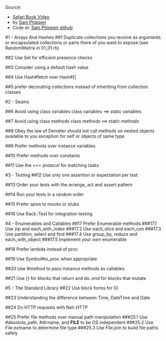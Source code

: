 Source:
- [Safari Book Video](http://my.safaribooksonline.com/video/programming/ruby/9780134175416)
- by [Sam Phippen](https://github.com/samphippen)
- Code at: [Sam Phippen github](https://github.com/samphippen/efrll)

#1 - Arrays And Hashes
##1
Duplicate collections you receive as arguments
or encapsulated collections or parts there of you want to expose
(see RandomMatrix in 01_01.rb)

##2
Use Set for efficient presence checks

##3
Consider using a default hash value

##4
Use Hash#fetch over Hash#[]

##5
prefer decorating collections instead of inheriting from collection classes

#2 - Seams

##6
Avoid using class variables
  class variables ==> static variables

##7
Avoid using class methods
  class methods ==> static methods

##8
Obey the law of Demeter
	should not call methods on nested objects available to you
	 exception for self or objects of same type

##9
Prefer methods over instance variables

##10
Prefer methods over constants

##11
Use the === protocol for matching tasks

#3 - Testing
##12
Use only one assertion or expectation per test

##13
Order your tests with the arrange, act and assert pattern

##14
Run your tests in a random order

##15
Prefer spies to mocks or stubs

##16
Use Rack::Test for integration testing

#4 - Enumerables and Callables
##17
Prefer Enumerable methods
###17.1
Use zip and each_with_index
###17.2
Use each_slice and each_con
###17.3
Use partition, select and find
###17.4
Use group_by, reduce and each_with_object
###17.5
Implement your own enumerable

##18
Prefer lambda instead of proc

##19
Use Symbol#to_proc when appropriate

##20
Use #method to pass instance methods as callables

##21
Use {} for blocks that return and do..end for blocks that mutate

#5 - The Standard Library
##22
Use block forms for IO

##23
Understanding the difference between Time, DateTime and Date

##24
Do HTTP requests with Net::HTTP

##25
Prefer file methods over manual path manipulation
###25.1
Use #absolute_path, #dirname, and __FILE__ to be OS independent
###25.2
Use File.extname to determine file type
###25.3
Use File.join to build file paths safely
